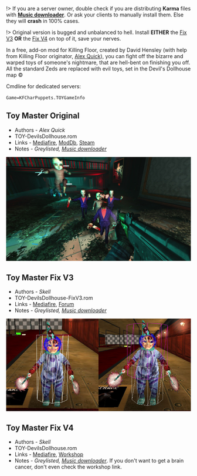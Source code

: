 [Alex Quick]: <https://steamcommunity.com/profiles/76561197968508560> 'KF_Alex'
[Music downloader]: <https://forums.tripwireinteractive.com/index.php?threads/mutator-music-downloader.101249/> 'music downloader'

!> If you are a server owner, double check if you are distributing **Karma** files with **[Music downloader]**. Or ask your clients to manually install them. Else they will **crash** in 100% cases.

!> Original version is bugged and unbalanced to hell. Install **EITHER** the [Fix V3](#Toy-Master-Fix-V3) **OR** the [Fix V4](#Toy-Master-Fix-V4) on top of it, save your nerves.

In a free, add-on mod for Killing Floor, created by David Hensley (with help from Killing Floor originator, [Alex Quick]), you can fight off the bizarre and warped toys of someone's nightmare, that are hell-bent on finishing you off. All the standard Zeds are replaced with evil toys, set in the Devil's Dollhouse map ©

Cmdline for dedicated servers:

```clike
Game=KFCharPuppets.TOYGameInfo
```

## Toy Master Original

* Authors - *Alex Quick*
* TOY-DevilsDollhouse.rom
* Links - [Mediafire](<https://www.mediafire.com/file/lpu8z96zdlgr2en/ToyMaster.zip/file>), [ModDb](<https://www.moddb.com/mods/toy-master>), [Steam](<https://store.steampowered.com/app/326960/Killing_Floor__Toy_Master/>)
* Notes - *Greylisted, [Music downloader]*

![IMG](./_images/toy_DevilsDollhouse.jpeg ':size=300')

## Toy Master Fix V3

* Authors - *Skell*
* TOY-DevilsDollhouse-FixV3.rom
* Links - [Mediafire](<https://www.mediafire.com/file/47aa66d8h8q68a6/Toy_Master_Fix_V3.zip/file>), [Forum](<https://forums.tripwireinteractive.com/index.php?threads/killing-floor-toy-master-bugs-and-fixes.104461/>)
* Notes - *Greylisted, [Music downloader]*

![IMG](./_images/toy_DevilsDollhouseFix.png ':size=300')

## Toy Master Fix V4

* Authors - *Skell*
* TOY-DevilsDollhouse.rom
* Links - [Mediafire](<https://www.mediafire.com/file/ish48ujyff1mryc/Toy+Master+Fix+V4.zip/file>), [Workshop](<https://steamcommunity.com/sharedfiles/filedetails/?id=1707277817>)
* Notes - *Greylisted, [Music downloader]*. If you don't want to get a brain cancer, don't even check the workshop link.
